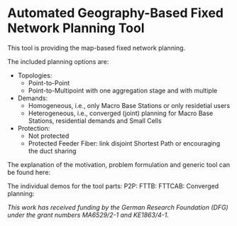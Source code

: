 # Automated Geography-Based Fixed Network Planning Tool

This tool is providing the map-based fixed network planning.

The included planning options are: 

* Topologies:
  * Point-to-Point
  * Point-to-Multipoint with one aggregation stage and with multiple
* Demands:
  * Homogeneous, i.e., only Macro Base Stations or only residetial users
  * Heterogeneous, i.e., converged (joint) planning for Macro Base Stations, residential demands and Small Cells
* Protection:
  * Not protected
  * Protected Feeder Fiber: link disjoint Shortest Path or encouraging the duct sharing
  
 
The explanation of the motivation, problem formulation and generic tool can be found here:

The individual demos for the tool parts:
P2P:
FTTB:
FTTCAB:
Converged planning:


*This work has received funding by the German Research Foundation (DFG) under the grant numbers MA6529/2-1 and KE1863/4-1.*
